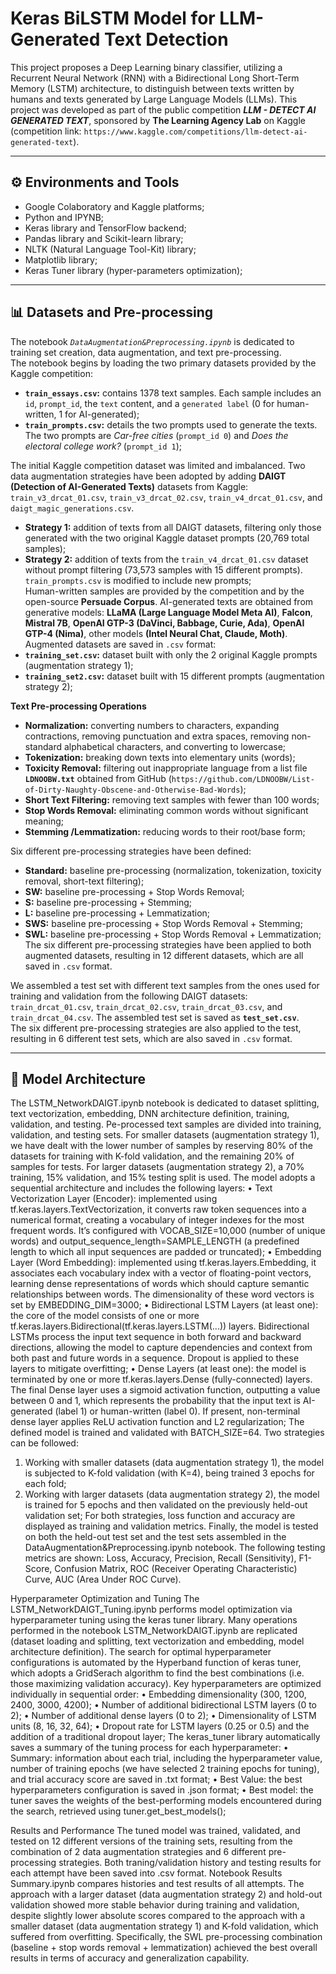 # Keras BiLSTM Model for LLM-Generated Text Detection

This project proposes a Deep Learning binary classifier, utilizing a Recurrent Neural Network (RNN) with a Bidirectional Long Short-Term Memory (LSTM) architecture, 
to distinguish between texts written by humans and texts generated by Large Language Models (LLMs). This project was developed as part of the public competition 
***LLM - DETECT AI GENERATED TEXT***, sponsored by **The Learning Agency Lab** on Kaggle 
(competition link: `https://www.kaggle.com/competitions/llm-detect-ai-generated-text`).

---

## ⚙️ Environments and Tools
- Google Colaboratory and Kaggle platforms;
- Python and IPYNB;
- Keras library and TensorFlow backend;
- Pandas library and Scikit-learn library;
- NLTK (Natural Language Tool-Kit) library;
- Matplotlib library;
- Keras Tuner library (hyper-parameters optimization);

---

## 📊 Datasets and Pre-processing
The notebook *`DataAugmentation&Preprocessing.ipynb`* is dedicated to training set creation, data augmentation, and text pre-processing. <br>
The notebook begins by loading the two primary datasets provided by the Kaggle competition: <br>
- **`train_essays.csv`:** contains 1378 text samples. Each sample includes an `id`, `prompt_id`, the `text` content, and a `generated label`
  (0 for human-written, 1 for AI-generated);
- **`train_prompts.csv`:** details the two prompts used to generate the texts. The two prompts are *Car-free cities* (`prompt_id 0`) and *Does the electoral college work?*
  (`prompt_id 1`); <br>

The initial Kaggle competition dataset was limited and imbalanced. Two data augmentation strategies have been adopted by adding **DAIGT (Detection of AI-Generated Texts)** 
datasets from Kaggle: `train_v3_drcat_01.csv`, `train_v3_drcat_02.csv`, `train_v4_drcat_01.csv`, and `daigt_magic_generations.csv`. <br> 
- **Strategy 1:** addition of texts from all DAIGT datasets, filtering only those generated with the two original Kaggle dataset prompts (20,769 total samples);
- **Strategy 2:** addition of texts from the `train_v4_drcat_01.csv` dataset without prompt filtering (73,573 samples with 15 different prompts). `train_prompts.csv` is
  modified to include new prompts; <br> 
Human-written samples are provided by the competition and by the open-source **Persuade Corpus**. AI-generated texts are obtained from generative models: **LLaMA (Large
Language Model Meta AI)**, **Falcon**, **Mistral 7B**, **OpenAI GTP-3 (DaVinci, Babbage, Curie, Ada)**, **OpenAI GTP-4 (Nima)**, other models **(Intel Neural Chat, Claude,
Moth)**. <br>
Augmented datasets are saved in `.csv` format:
- **`training_set.csv`:** dataset built with only the 2 original Kaggle prompts (augmentation strategy 1);
- **`training_set2.csv`:** dataset built with 15 different prompts (augmentation strategy 2); <br>

**Text Pre-processing Operations** <br>
- **Normalization:** converting numbers to characters, expanding contractions, removing punctuation and extra spaces, removing non-standard alphabetical characters, and
  converting to lowercase;
- **Tokenization:** breaking down texts into elementary units (words);
- **Toxicity Removal:** filtering out inappropriate language from a list file **`LDNOOBW.txt`** obtained from GitHub
  (`https://github.com/LDNOOBW/List-of-Dirty-Naughty-Obscene-and-Otherwise-Bad-Words`); 
- **Short Text Filtering:** removing text samples with fewer than 100 words;
- **Stop Words Removal:** eliminating common words without significant meaning;
- **Stemming /Lemmatization:** reducing words to their root/base form; <br>

Six different pre-processing strategies have been defined: <br>
- **Standard:** baseline pre-processing (normalization, tokenization, toxicity removal, short-text filtering);
- **SW:** baseline pre-processing + Stop Words Removal;
- **S:** baseline pre-processing + Stemming;
- **L:** baseline pre-processing + Lemmatization;
- **SWS:** baseline pre-processing + Stop Words Removal + Stemming;
- **SWL:** baseline pre-processing + Stop Words Removal + Lemmatization; <br>
The six different pre-processing strategies have been applied to both augmented datasets, resulting in 12 different datasets, which are all saved in `.csv` format. <br>

We assembled a test set with different text samples from the ones used for training and validation from the following DAIGT datasets: `train_drcat_01.csv`, 
`train_drcat_02.csv`, `train_drcat_03.csv`, and `train_drcat_04.csv`. The assembled test set is saved as **`test_set.csv`**. <br>
The six different pre-processing strategies are also applied to the test, resulting in 6 different test sets, which are also saved in `.csv` format.

---

## 🧠 Model Architecture
The LSTM_NetworkDAIGT.ipynb notebook is dedicated to dataset splitting, text vectorization, embedding, 
DNN architecture definition, training, validation, and testing. 
Pe-processed text samples are divided into training, validation, and testing sets. For smaller datasets (augmentation strategy 1), we have dealt with the lower number of samples by reserving 80% of the datasets for training with K-fold validation, and the remaining 20% of samples for tests. For larger datasets (augmentation strategy 2), a 70% training, 15% validation, and 15% testing split is used.
The model adopts a sequential architecture and includes the following layers:
•	Text Vectorization Layer (Encoder): implemented using tf.keras.layers.TextVectorization, it converts raw token sequences into a numerical format, creating a vocabulary of integer indexes for the most frequent words. It’s configured with VOCAB_SIZE=10,000 (number of unique words) and output_sequence_length=SAMPLE_LENGTH (a predefined length to which all input sequences are padded or truncated);
•	Embedding Layer (Word Embedding): implemented using tf.keras.layers.Embedding, it associates each vocabulary index with a vector of floating-point vectors, learning dense representations of words which should capture semantic relationships between words. The dimensionality of these word vectors is set by EMBEDDING_DIM=3000;
•	Bidirectional LSTM Layers (at least one): the core of the model consists of one or more tf.keras.layers.Bidirectional(tf.keras.layers.LSTM(...)) layers. Bidirectional LSTMs process the input text sequence in both forward and backward directions, allowing the model to capture dependencies and context from both past and future words in a sequence. Dropout is applied to these layers to mitigate overfitting;
•	Dense Layers (at least one): the model is terminated by one or more tf.keras.layers.Dense (fully-connected) layers. The final Dense layer uses a sigmoid activation function, outputting a value between 0 and 1, which represents the probability that the input text is AI-generated (label 1) or human-written (label 0). If present, non-terminal dense layer applies ReLU activation function and L2 regularization;
The defined model is trained and validated with BATCH_SIZE=64. Two strategies can be followed:
1.	Working with smaller datasets (data augmentation strategy 1), the model is subjected to K-fold validation (with K=4), being trained 3 epochs for each fold;
2.	Working with larger datasets (data augmentation strategy 2), the model is trained for 5 epochs and then validated on the previously held-out validation set; 
For both strategies, loss function and accuracy are displayed as training and validation metrics.
Finally, the model is tested on both the held-out test set and the test sets assembled in the DataAugmentation&Preprocessing.ipynb notebook. The following testing metrics are shown: Loss, Accuracy, Precision, Recall (Sensitivity), F1-Score, Confusion Matrix, ROC (Receiver Operating Characteristic) Curve, AUC (Area Under ROC Curve).

Hyperparameter Optimization and Tuning
The LSTM_NetworkDAIGT_Tuning.ipynb performs model optimization via hyperparameter tuning using the keras tuner library. Many operations performed in the notebook LSTM_NetworkDAIGT.ipynb are replicated (dataset loading and splitting, text vectorization and embedding, model architecture definition). 
The search for optimal hyperparameter configurations is automated by the Hyperband function of keras tuner, which adopts a GridSerach algorithm to find the best combinations (i.e. those maximizing validation accuracy). Key hyperparameters are optimized individually in sequential order:
•	Embedding dimensionality (300, 1200, 2400, 3000, 4200);
•	Number of additional bidirectional LSTM layers (0 to 2);
•	Number of additional dense layers (0 to 2);
•	Dimensionality of LSTM units (8, 16, 32, 64);
•	Dropout rate for LSTM layers (0.25 or 0.5) and the addition of a traditional dropout layer;
The keras_tuner library automatically saves a summary of the tuning process for each hyperparameter:
•	Summary: information about each trial, including the hyperparameter value, number of training epochs (we have selected 2 training epochs for tuning), and trial accuracy score are saved in .txt format;
•	Best Value: the best hyperparameters configuration is saved in .json format;
•	Best model: the tuner saves the weights of the best-performing models encountered during the search, retrieved using tuner.get_best_models();

Results and Performance
The tuned model was trained, validated, and tested on 12 different versions of the training sets, resulting from the combination of 2 data augmentation strategies and 6 different pre-processing strategies. Both traning/validation history and testing results for each attempt have been saved into .csv format.
Notebook Results Summary.ipynb compares histories and test results of all attempts.
The approach with a larger dataset (data augmentation strategy 2) and hold-out validation showed more stable behavior during training and validation, despite slightly lower absolute scores compared to the approach with a smaller dataset (data augmentation strategy 1) and K-fold validation, which suffered from overfitting.
Specifically, the SWL pre-processing combination (baseline + stop words removal + lemmatization) achieved the best overall results in terms of accuracy and generalization capability.
